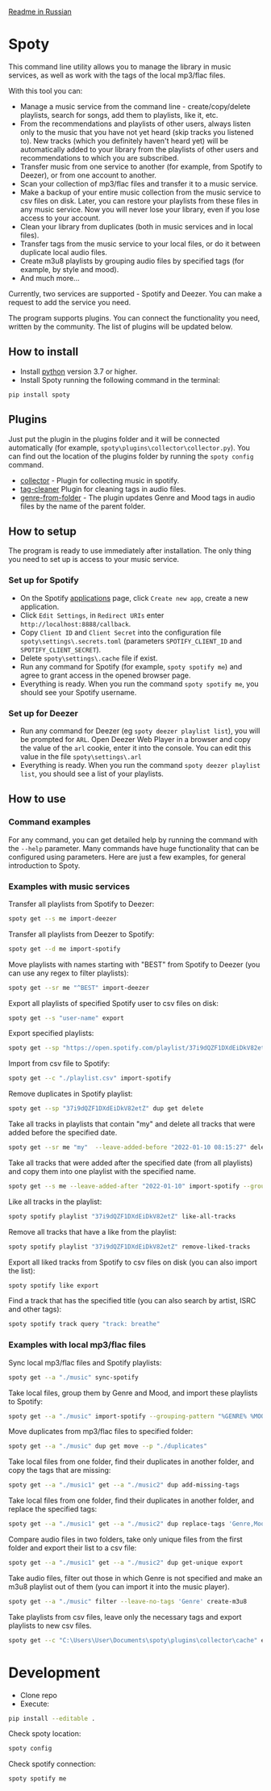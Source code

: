[Readme in Russian](https://github.com/dy-sh/spoty/blob/master/README-rus.md)

# Spoty

This command line utility allows you to manage the library in music services, as well as work with the tags of the local mp3/flac files.

With this tool you can:
- Manage a music service from the command line - create/copy/delete playlists, search for songs, add them to playlists, like it, etc.
- From the recommendations and playlists of other users, always listen only to the music that you have not yet heard (skip tracks you listened to). New tracks (which you definitely haven't heard yet) will be automatically added to your library from the playlists of other users and recommendations to which you are subscribed.
- Transfer music from one service to another (for example, from Spotify to Deezer), or from one account to another.
- Scan your collection of mp3/flac files and transfer it to a music service.
- Make a backup of your entire music collection from the music service to csv files on disk. Later, you can restore your playlists from these files in any music service. Now you will never lose your library, even if you lose access to your account.
- Clean your library from duplicates (both in music services and in local files).
- Transfer tags from the music service to your local files, or do it between duplicate local audio files.
- Create m3u8 playlists by grouping audio files by specified tags (for example, by style and mood).
- And much more...

Currently, two services are supported - Spotify and Deezer. You can make a request to add the service you need.

The program supports plugins. You can connect the functionality you need, written by the community. The list of plugins will be updated below. 


## How to install

- Install [python](https://www.python.org/downloads/) version 3.7 or higher.
- Install Spoty running the following command in the terminal: 

```batch
pip install spoty
```


## Plugins

Just put the plugin in the plugins folder and it will be connected automatically (for example, `spoty\plugins\collector\collector.py`). 
You can find out the location of the plugins folder by running the `spoty config` command.

- [collector](https://github.com/dy-sh/spoty_collector) - Plugin for collecting music in spotify.
- [tag-cleaner](https://github.com/dy-sh/spoty_tag_cleaner) Plugin for cleaning tags in audio files.
- [genre-from-folder](https://github.com/dy-sh/spoty_genre_from_folder) - The plugin updates Genre and Mood tags in audio files by the name of the parent folder.


## How to setup

The program is ready to use immediately after installation.
The only thing you need to set up is access to your music service. 

### Set up for Spotify

- On the Spotify [applications](https://developer.spotify.com/dashboard/applications) page, click `Create new app`, create a new application. 
- Click `Edit Settings`, in `Redirect URIs` enter `http://localhost:8888/callback`.
- Copy `Client ID` and `Client Secret` into the configuration file `spoty\settings\.secrets.toml` (parameters `SPOTIFY_CLIENT_ID` and `SPOTIFY_CLIENT_SECRET`).
- Delete `spoty\settings\.cache` file if exist.
- Run any command for Spotify (for example, `spoty spotify me`) and agree to grant access in the opened browser page.
- Everything is ready. When you run the command `spoty spotify me`, you should see your Spotify username. 

### Set up for Deezer

- Run any command for Deezer (eg `spoty deezer playlist list`), you will be prompted for `ARL`. Open Deezer Web Player in a browser and copy the value of the `arl` cookie, enter it into the console. You can edit this value in the file `spoty\settings\.arl`
- Everything is ready. When you run the command `spoty deezer playlist list`, you should see a list of your playlists. 

## How to use

### Command examples

For any command, you can get detailed help by running the command with the `--help` parameter.
Many commands have huge functionality that can be configured using parameters.
Here are just a few examples, for general introduction to Spoty. 

### Examples with music services

Transfer all playlists from Spotify to Deezer: 

```bash
spoty get --s me import-deezer
```

Transfer all playlists from Deezer to Spotify:

```bash
spoty get --d me import-spotify
```

Move playlists with names starting with "BEST" from Spotify to Deezer (you can use any regex to filter playlists): 

```bash
spoty get --sr me "^BEST" import-deezer
```

Export all playlists of specified Spotify user to csv files on disk: 

```bash
spoty get --s "user-name" export
```

Export specified playlists: 

```bash
spoty get --sp "https://open.spotify.com/playlist/37i9dQZF1DXdEiDkV82etZ" --ps "https://open.spotify.com/playlist/37i9dQZF1DX4uWsCu3SlsH" export
```

Import from csv file to Spotify: 

```bash
spoty get --c "./playlist.csv" import-spotify
```

Remove duplicates in Spotify playlist: 

```bash
spoty get --sp "37i9dQZF1DXdEiDkV82etZ" dup get delete
```

Take all tracks in playlists that contain "my" and delete all tracks that were added before the specified date. 

```bash
spoty get --sr me "my"  --leave-added-before "2022-01-10 08:15:27" delete
```

Take all tracks that were added after the specified date (from all playlists) and copy them into one playlist with the specified name. 

```bash
spoty get --s me --leave-added-after "2022-01-10" import-spotify --grouping-pattern "New tracks"
```

Like all tracks in the playlist: 

```bash
spoty spotify playlist "37i9dQZF1DXdEiDkV82etZ" like-all-tracks
```

Remove all tracks that have a like from the playlist: 

```bash
spoty spotify playlist "37i9dQZF1DXdEiDkV82etZ" remove-liked-tracks
```


Export all liked tracks from Spotify to csv files on disk (you can also import the list): 

```bash
spoty spotify like export
```

Find a track that has the specified title (you can also search by artist, ISRC and other tags): 

```bash
spoty spotify track query "track: breathe"
```


### Examples with local mp3/flac files

Sync local mp3/flac files and Spotify playlists: 

```bash
spoty get --a "./music" sync-spotify
```

Take local files, group them by Genre and Mood, and import these playlists to Spotify:

```bash
spoty get --a "./music" import-spotify --grouping-pattern "%GENRE% %MOOD%"
```

Move duplicates from mp3/flac files to specified folder: 

```bash
spoty get --a "./music" dup get move --p "./duplicates"
```

Take local files from one folder, find their duplicates in another folder, and copy the tags that are missing: 

```bash
spoty get --a "./music1" get --a "./music2" dup add-missing-tags
```

Take local files from one folder, find their duplicates in another folder, and replace the specified tags: 

```bash
spoty get --a "./music1" get --a "./music2" dup replace-tags 'Genre,Mood'
```

Compare audio files in two folders, take only unique files from the first folder and export their list to a csv file: 

```bash
spoty get --a "./music1" get --a "./music2" dup get-unique export 
```

Take audio files, filter out those in which Genre is not specified and make an m3u8 playlist out of them (you can import it into the music player). 

```bash
spoty get --a "./music" filter --leave-no-tags 'Genre' create-m3u8
```

Take playlists from csv files, leave only the necessary tags and export playlists to new csv files.

```bash
spoty get --c "C:\Users\User\Documents\spoty\plugins\collector\cache" export --got 'ARTIST,TITLE'    
````

# Development

- Clone repo
- Execute: 
```bash
pip install --editable .
```

Check spoty location:
```bash
spoty config
```

Check spotify connection:
```bash
spoty spotify me
```


